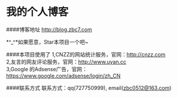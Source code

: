 我的个人博客
================

####博客地址
http://blog.zbc7.com  

 *^_^*如果愿意，Star本项目一个吧~  

####本项目使用了
1,CNZZ的网站统计服务，官网：http://cnzz.com  
2,友言的网友评论服务，官网：http://www.uyan.cc  
3,Google 的Adsense广告，官网：https://www.google.com/adsense/login/zh_CN   

####联系方式
联系方式：qq(727750999), email(zbc0512@163.com)  

